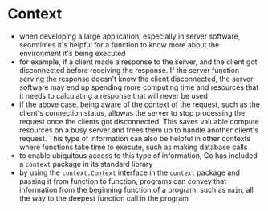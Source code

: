 # **Context**
- when developing a large application, especially in server software, seomtimes it's helpful for a function to know more about the environment it's being executed
- for example, if a client made a response to the server, and the client got disconnected before receiving the response. If the server function serving the response doesn't know the client disconnected, the server software may end up spending more computing time and resources that it needs to calculating a response that will never be used
- if the above case, being aware of the context of the request, such as the client's connection status, allowas the server to stop processing the request once the clients got disconnected. This saves valuable compute resources on a busy server and frees them up to handle another client's request. This type of information can also be helpful in other contexts where functions take time to execute, such as making database calls
- to enable ubiquitous access to this type of information, Go has included a `context` package in its standard library
- by using the `context.Context` interface in the `context` package and passing it from function to function, programs can convey that information from the beginning function of a program, such as `main`, all the way to the deepest function call in the program